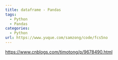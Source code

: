 ```yaml
---
title: dataframe - Pandas
tags: 
  - Python
  - Pandas
categories:
  - Python
url: https://www.yuque.com/samzong/code/fcs5no
---
```


<https://www.cnblogs.com/timotong/p/9678490.html>
